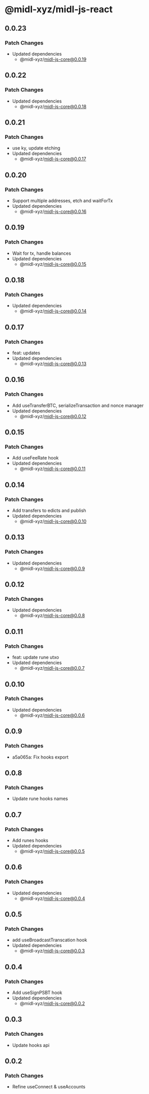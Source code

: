 # @midl-xyz/midl-js-react

## 0.0.23

### Patch Changes

- Updated dependencies
  - @midl-xyz/midl-js-core@0.0.19

## 0.0.22

### Patch Changes

- Updated dependencies
  - @midl-xyz/midl-js-core@0.0.18

## 0.0.21

### Patch Changes

- use ky, update etching
- Updated dependencies
  - @midl-xyz/midl-js-core@0.0.17

## 0.0.20

### Patch Changes

- Support multiple addresses, etch and waitForTx
- Updated dependencies
  - @midl-xyz/midl-js-core@0.0.16

## 0.0.19

### Patch Changes

- Wait for tx, handle balances
- Updated dependencies
  - @midl-xyz/midl-js-core@0.0.15

## 0.0.18

### Patch Changes

- Updated dependencies
  - @midl-xyz/midl-js-core@0.0.14

## 0.0.17

### Patch Changes

- feat: updates
- Updated dependencies
  - @midl-xyz/midl-js-core@0.0.13

## 0.0.16

### Patch Changes

- Add useTransferBTC, serializeTransaction and nonce manager
- Updated dependencies
  - @midl-xyz/midl-js-core@0.0.12

## 0.0.15

### Patch Changes

- Add useFeeRate hook
- Updated dependencies
  - @midl-xyz/midl-js-core@0.0.11

## 0.0.14

### Patch Changes

- Add transfers to edicts and publish
- Updated dependencies
  - @midl-xyz/midl-js-core@0.0.10

## 0.0.13

### Patch Changes

- Updated dependencies
  - @midl-xyz/midl-js-core@0.0.9

## 0.0.12

### Patch Changes

- Updated dependencies
  - @midl-xyz/midl-js-core@0.0.8

## 0.0.11

### Patch Changes

- feat: update rune utxo
- Updated dependencies
  - @midl-xyz/midl-js-core@0.0.7

## 0.0.10

### Patch Changes

- Updated dependencies
  - @midl-xyz/midl-js-core@0.0.6

## 0.0.9

### Patch Changes

- a5a065a: Fix hooks export

## 0.0.8

### Patch Changes

- Update rune hooks names

## 0.0.7

### Patch Changes

- Add runes hooks
- Updated dependencies
  - @midl-xyz/midl-js-core@0.0.5

## 0.0.6

### Patch Changes

- Updated dependencies
  - @midl-xyz/midl-js-core@0.0.4

## 0.0.5

### Patch Changes

- add useBroadcastTranscation hook
- Updated dependencies
  - @midl-xyz/midl-js-core@0.0.3

## 0.0.4

### Patch Changes

- Add useSignPSBT hook
- Updated dependencies
  - @midl-xyz/midl-js-core@0.0.2

## 0.0.3

### Patch Changes

- Update hooks api

## 0.0.2

### Patch Changes

- Refine useConnect & useAccounts
